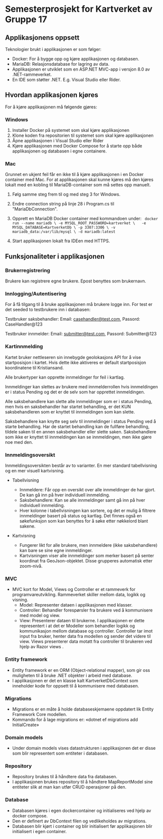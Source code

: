 # Semesterprosjekt for Kartverket av Gruppe 17

## Applikasjonens oppsett
Teknologier brukt i applikasjonen er som følger:

* Docker: For å bygge opp og kjøre applikasjonen og databasen.
* MariaDB: Relasjonsdatabase for lagring av data.
* Applikasjonen er utviklet som en ASP.NET MVC-app i versjon 8.0 av .NET-rammeverket.
* En IDE som støtter .NET. E.g. Visual Studio eller Rider.

## Hvordan applikasjonen kjøres
For å kjøre applikasjonen må følgende gjøres:

### Windows
  1. Installer Docker på systemet som skal kjøre applikasjonen
  2. Klone koden fra repositorien til systemet som skal kjøre applikasjonen
  3. Åpne applikasjonen i Visual Studio eller Rider
  4. Kjøre applikasjonen med Docker Compose for å starte opp både applikasjonen og databasen i egne containere.

 ### Mac
Grunnet en ukjent feil får en ikke til å kjøre applikasjonen i en Docker container med Mac. For at applikasjonen skal kunne kjøres må den kjøres lokalt med en kobling til MariaDB-container som må settes opp manuelt. 
  1. Følg samme steg frem til og med steg 3 for Windows.
  2. Endre connection string på linje 28 i Program.cs til "MariaDbConnection".
  3. Opprett en MariaDB Docker container med kommandoen under:
`
          docker run --name mariadb \
        -e MYSQL_ROOT_PASSWORD=kartverket \  
        -e MYSQL_DATABASE=KartverketDb \
        -p 3307:3306 \
        -v mariadb_data:/var/lib/mysql \
        -d mariadb:latest`

  4. Start applikasjonen lokalt fra IDEen med HTTPS. 

## Funksjonaliteter i applikasjonen

### Brukerregistrering
Brukere kan registrere egne brukere. Epost benyttes som brukernavn.

### Innlogging/Autentisering
For å få tilgang til å bruke applikasjonen må brukere logge inn. 
For test er det seeded to testbrukere inn i databasen:

Testbruker saksbehandler:
Email: casehandler@test.com,
Passord: CaseHandler@123

Testbruker innmelder:
Email: submitter@test.com,
Passord: Submitter@123

### Kartinnmelding

Kartet bruker nettleseren sin innebygde geolokasjons API for å vise startposisjon i kartet.
Hvis dette ikke aktiveres er default startposisjon koordinatene til Kristiansand.


Alle brukertyper kan opprette innmeldinger for feil i kartlag.

Innmeldinger kan slettes av brukere med innmelderrollen hvis innmeldingen er i status Pending og det er de selv som har opprettet innmeldingen.

Alle saksbehandlere kan slette alle innmeldinger som er i status Pending, men hvis en saksbehandler har startet behandling, er det KUN saksbehandleren som er knyttet til innmeldingen som kan slette.

Saksbehandlere kan knytte seg selv til innmeldinger i status Pending ved å starte behandling. Har de startet behandling kan de fullføre behandling, tildele saken til en annen saksbehandler eller slette saken. Saksbehandlere som ikke er knyttet til innmeldingen kan se innmeldingen, men ikke gjøre noe med den. 


### Innmeldingsoversikt 
Innmeldingsoversikten består av to varianter. En mer standard tabellvisning og en mer visuell kartvisning.

* Tabellvisning
  - Innmeldere: Får opp en oversikt over alle innmeldinger de har gjort. De kan gå inn på hver individuell innmelding.
  - Saksbehandlere: Kan se alle innmeldinger samt gå inn på hver individuell innmelding.
  - Hver kolonne i tabellvisningen kan sortere, og det er mulig å filtrere innmeldinger basert på status og      kartlag. Det finnes også en søkefunksjon som kan benyttes for å søke etter nøkkelord blant sakene.
 
* Kartvisning
  - Fungerer likt for alle brukere, men innmeldere (ikke saksbehandlere) kan bare se sine egne innmeldinger.
  - Kartvisningen viser alle innmeldinger som merker basert på senter koordinat fra GeoJson-objektet. Disse grupperes automatisk etter zoom-nivå. 
  
### MVC

* MVC kort for Model, Views og Controller er et rammeverk for programvareutvikling. Rammeverket skiller mellom data, logikk og visning.
   - Model: Representer dataen i applikasjonen med klasser.
   - Controller: Behandler forespørsler fra brukere ved å kommunisere med model og view.
   - View: Presenterer dataen til brukerne.
I applikasjonen er dette representert i at det er Modeller som behandler logikk og kommunikasjon mellom database og controller. Controller tar imot input fra bruker, henter data fra modellen og sender det videre til view. Views presenterer data motatt fra controller til brukeren ved hjelp av Razor views .

### Entity framework
  - Entity framework er en ORM (Object-relational mapper), som gir oss muligheten til å bruke .NET objekter i arbeid med database.
  - I applikasjonen er det en klasse kalt KartverketDbContext som inneholder kode for oppsett til å kommunisere med databasen.  
### Migrations
   - Migrations er en måte å holde databaseskjemaene oppdatert lik Entity Framework Core modellen. 
   - Kommando for å lage migrations er: «dotnet ef migrations add InitialCreate»
### Domain models
  - Under domain models vises datastrukturen i applikasjonen det er disse som blir representert som entiteter i databasen.

### Repository
   - Repository brukes til å håndtere data fra databasen.
   - I applikasjonen brukes repository til å håndtere MapReportModel sine entiteter slik at man kan utfør CRUD operasjoner på den.

### Database
   - Databasen kjøres i egen dockercontainer og initialiseres ved hjelp av docker compose.
   - Den er definert av DbContext filen og vedlikeholdes av migrations.
   - Databasen blir kjørt i container og blir initialisert før applikasjonen blir initialisert i egen container.



 
